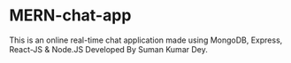# MERN-chat-app
This is an online real-time chat application made using MongoDB, Express, React-JS &amp; Node.JS
Developed By Suman Kumar Dey.
